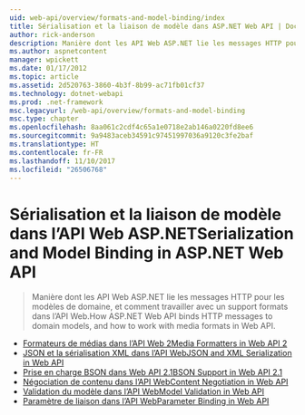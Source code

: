 ```yaml
---
uid: web-api/overview/formats-and-model-binding/index
title: Sérialisation et la liaison de modèle dans ASP.NET Web API | Documents Microsoft
author: rick-anderson
description: Manière dont les API Web ASP.NET lie les messages HTTP pour les modèles de domaine, et comment travailler avec un support formats dans l’API Web.
ms.author: aspnetcontent
manager: wpickett
ms.date: 01/17/2012
ms.topic: article
ms.assetid: 2d520763-3860-4b3f-8b99-ac71fb01cf37
ms.technology: dotnet-webapi
ms.prod: .net-framework
msc.legacyurl: /web-api/overview/formats-and-model-binding
msc.type: chapter
ms.openlocfilehash: 8aa061c2cdf4c65a1e0718e2ab146a0220fd8ee6
ms.sourcegitcommit: 9a9483aceb34591c97451997036a9120c3fe2baf
ms.translationtype: HT
ms.contentlocale: fr-FR
ms.lasthandoff: 11/10/2017
ms.locfileid: "26506768"
---
```

<a name="serialization-and-model-binding-in-aspnet-web-api"></a><span data-ttu-id="331ea-103">Sérialisation et la liaison de modèle dans l’API Web ASP.NET</span><span class="sxs-lookup"><span data-stu-id="331ea-103">Serialization and Model Binding in ASP.NET Web API</span></span>
====================
> <span data-ttu-id="331ea-104">Manière dont les API Web ASP.NET lie les messages HTTP pour les modèles de domaine, et comment travailler avec un support formats dans l’API Web.</span><span class="sxs-lookup"><span data-stu-id="331ea-104">How ASP.NET Web API binds HTTP messages to domain models, and how to work with media formats in Web API.</span></span>


- [<span data-ttu-id="331ea-105">Formateurs de médias dans l’API Web 2</span><span class="sxs-lookup"><span data-stu-id="331ea-105">Media Formatters in Web API 2</span></span>](media-formatters.md)
- [<span data-ttu-id="331ea-106">JSON et la sérialisation XML dans l’API Web</span><span class="sxs-lookup"><span data-stu-id="331ea-106">JSON and XML Serialization in Web API</span></span>](json-and-xml-serialization.md)
- [<span data-ttu-id="331ea-107">Prise en charge BSON dans Web API 2.1</span><span class="sxs-lookup"><span data-stu-id="331ea-107">BSON Support in Web API 2.1</span></span>](bson-support-in-web-api-21.md)
- [<span data-ttu-id="331ea-108">Négociation de contenu dans l’API Web</span><span class="sxs-lookup"><span data-stu-id="331ea-108">Content Negotiation in Web API</span></span>](content-negotiation.md)
- [<span data-ttu-id="331ea-109">Validation du modèle dans l’API Web</span><span class="sxs-lookup"><span data-stu-id="331ea-109">Model Validation in Web API</span></span>](model-validation-in-aspnet-web-api.md)
- [<span data-ttu-id="331ea-110">Paramètre de liaison dans l’API Web</span><span class="sxs-lookup"><span data-stu-id="331ea-110">Parameter Binding in Web API</span></span>](parameter-binding-in-aspnet-web-api.md)
